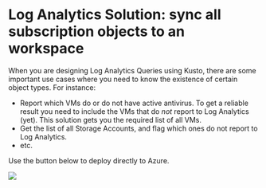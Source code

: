 # Log Analytics Solution: sync all subscription objects to an workspace

When you are designing Log Analytics Queries using Kusto, there are some important use cases where you need to know the existence of certain object types.
For instance:

* Report which VMs do or do not have active antivirus. To get a reliable result you need to include the VMs that do _not_ report to Log Analytics (yet). This solution gets you the required list of all VMs.
* Get the list of all Storage Accounts, and flag which ones do not report to Log Analytics.
* etc.

Use the button below to deploy directly to Azure. 

<a href="https://portal.azure.com/#create/Microsoft.Template/uri/https%3A%2F%2Fraw.githubusercontent.com%2Fwkasdorp%2FOMSAllSubscriptionResources%2Fmaster%2Fazuredeploy.json" target="_blank">
    <img src="http://azuredeploy.net/deploybutton.png"/>
</a>

